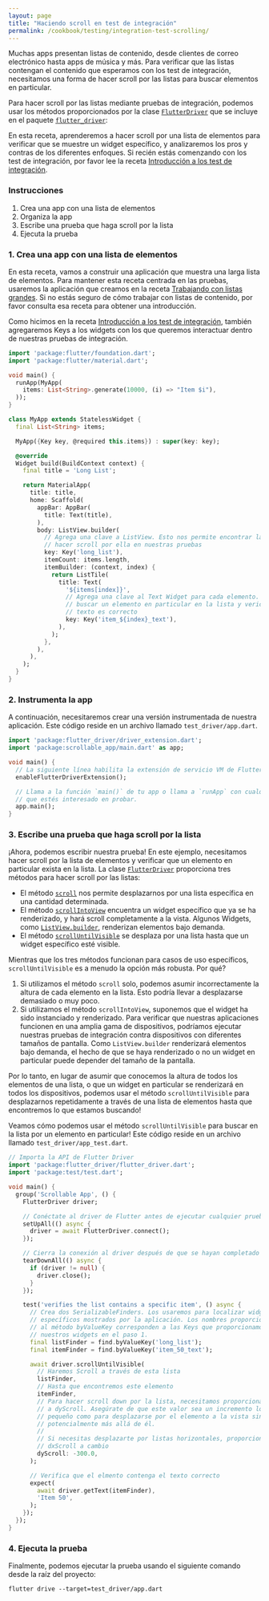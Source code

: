 ```yaml
---
layout: page
title: "Haciendo scroll en test de integración"
permalink: /cookbook/testing/integration-test-scrolling/
---
```


Muchas apps presentan listas de contenido, desde clientes de correo electrónico hasta apps de música y más. Para verificar que las listas contengan el contenido que esperamos con los test de integración, necesitamos una forma de hacer scroll por las listas para buscar elementos en particular.

Para hacer scroll por las listas mediante pruebas de integración, podemos usar los métodos proporcionados por la clase
[`FlutterDriver`](https://docs.flutter.io/flutter/flutter_driver/FlutterDriver-class.html)
que se incluye en el paquete
[`flutter_driver`](https://docs.flutter.io/flutter/flutter_driver/flutter_driver-library.html):

En esta receta, aprenderemos a hacer scroll por una lista de elementos para verificar que se muestre un widget específico, y analizaremos los pros y contras de los diferentes enfoques. Si recién estás comenzando con los test de integración, por favor lee la receta [Introducción a los test de integración](/cookbook/testing/integration-test-introduction/).

### Instrucciones

  1. Crea una app con una lista de elementos
  2. Organiza la app
  3. Escribe una prueba que haga scroll por la lista
  4. Ejecuta la prueba

### 1. Crea una app con una lista de elementos

En esta receta, vamos a construir una aplicación que muestra una larga lista de elementos. Para mantener esta receta centrada en las pruebas, usaremos la aplicación que creamos en la receta 
[Trabajando con listas grandes](/cookbook/lists/long-lists/). Si no estás seguro de cómo trabajar con listas de contenido, por favor consulta esa receta para obtener una introducción.

Como hicimos en la receta [Introducción a los test de integración](/cookbook/testing/integration-test-introduction/), también agregaremos Keys a los widgets con los que queremos interactuar dentro de nuestras pruebas de integración.

```dart
import 'package:flutter/foundation.dart';
import 'package:flutter/material.dart';

void main() {
  runApp(MyApp(
    items: List<String>.generate(10000, (i) => "Item $i"),
  ));
}

class MyApp extends StatelessWidget {
  final List<String> items;

  MyApp({Key key, @required this.items}) : super(key: key);

  @override
  Widget build(BuildContext context) {
    final title = 'Long List';

    return MaterialApp(
      title: title,
      home: Scaffold(
        appBar: AppBar(
          title: Text(title),
        ),
        body: ListView.builder(
          // Agrega una clave a ListView. Esto nos permite encontrar la lista y
          // hacer scroll por ella en nuestras pruebas
          key: Key('long_list'),
          itemCount: items.length,
          itemBuilder: (context, index) {
            return ListTile(
              title: Text(
                '${items[index]}',
                // Agrega una clave al Text Widget para cada elemento. Esto nos permite
                // buscar un elemento en particular en la lista y vericar que el
                // texto es correcto
                key: Key('item_${index}_text'),
              ),
            );
          },
        ),
      ),
    );
  }
}
```

### 2. Instrumenta la app

A continuación, necesitaremos crear una versión instrumentada de nuestra aplicación. Este código reside en un archivo llamado `test_driver/app.dart`.

<!-- skip -->
```dart
import 'package:flutter_driver/driver_extension.dart';
import 'package:scrollable_app/main.dart' as app;

void main() {
  // La siguiente línea habilita la extensión de servicio VM de Flutter Driver
  enableFlutterDriverExtension();

  // Llama a la función `main()` de tu app o llama a `runApp` con cualquier widget
  // que estés interesado en probar.
  app.main();
}
```

### 3. Escribe una prueba que haga scroll por la lista

¡Ahora, podemos escribir nuestra prueba! En este ejemplo, necesitamos hacer scroll por la lista de elementos y verificar que un elemento en particular exista en la lista. La clase
[`FlutterDriver`](https://docs.flutter.io/flutter/flutter_driver/FlutterDriver-class.html)
proporciona tres métodos para hacer scroll por las listas:

  - El método 
  [`scroll`](https://docs.flutter.io/flutter/flutter_driver/FlutterDriver/scroll.html)
  nos permite desplazarnos por una lista específica en una cantidad determinada. 
  - El método 
  [`scrollIntoView`](https://docs.flutter.io/flutter/flutter_driver/FlutterDriver/scrollIntoView.html)
  encuentra un widget específico que ya se ha renderizado, y hará scroll completamente a
   la vista. Algunos Widgets, como 
  [`ListView.builder`](https://docs.flutter.io/flutter/widgets/ListView/ListView.builder.html), renderizan elementos bajo demanda.
  - El método 
  [`scrollUntilVisible`](https://docs.flutter.io/flutter/flutter_driver/FlutterDriver/scrollUntilVisible.html)
  se desplaza por una lista hasta que un widget específico esté visible.

Mientras que los tres métodos funcionan para casos de uso específicos, `scrollUntilVisible` es a menudo la opción más robusta. Por qué?

  1. Si utilizamos el método `scroll` solo, podemos asumir incorrectamente la altura de cada elemento en la lista. Esto podría llevar a desplazarse demasiado o muy poco.
  2. Si utilizamos el método `scrollIntoView`, suponemos que el widget ha sido instanciado y renderizado. Para verificar que nuestras aplicaciones funcionen en una amplia gama de dispositivos, podríamos ejecutar nuestras pruebas de integración contra dispositivos con diferentes tamaños de pantalla. Como `ListView.builder` renderizará elementos bajo demanda, el hecho de que se haya renderizado o no un widget en particular puede depender del tamaño de la pantalla.

Por lo tanto, en lugar de asumir que conocemos la altura de todos los elementos de una lista, o que un widget en particular se renderizará en todos los dispositivos, podemos usar el método `scrollUntilVisible` para desplazarnos repetidamente a través de una lista de elementos hasta que encontremos lo que estamos buscando!

Veamos cómo podemos usar el método `scrollUntilVisible` para buscar en la lista por un elemento en particular! Este código reside en un archivo llamado `test_driver/app_test.dart`.

```dart
// Importa la API de Flutter Driver
import 'package:flutter_driver/flutter_driver.dart';
import 'package:test/test.dart';

void main() {
  group('Scrollable App', () {
    FlutterDriver driver;

    // Conéctate al driver de Flutter antes de ejecutar cualquier prueba
    setUpAll(() async {
      driver = await FlutterDriver.connect();
    });

    // Cierra la conexión al driver después de que se hayan completado los test
    tearDownAll(() async {
      if (driver != null) {
        driver.close();
      }
    });

    test('verifies the list contains a specific item', () async {
      // Crea dos SerializableFinders. Los usaremos para localizar widgets
      // específicos mostrados por la aplicación. Los nombres proporcionados
      // al método byValueKey corresponden a las Keys que proporcionamos a
      // nuestros widgets en el paso 1.
      final listFinder = find.byValueKey('long_list');
      final itemFinder = find.byValueKey('item_50_text');

      await driver.scrollUntilVisible(
        // Haremos Scroll a través de esta lista
        listFinder,
        // Hasta que encontremos este elemento
        itemFinder,
        // Para hacer scroll down por la lista, necesitamos proporcionar un valor negativo
        // a dyScroll. Asegúrate de que este valor sea un incremento lo suficientemente
        // pequeño como para desplazarse por el elemento a la vista sin desplazarse
        // potencialmente más allá de él.
        //
        // Si necesitas desplazarte por listas horizontales, proporciona un argumento
        // dxScroll a cambio
        dyScroll: -300.0,
      );

      // Verifica que el elmento contenga el texto correcto
      expect(
        await driver.getText(itemFinder),
        'Item 50',
      );
    });
  });
}
```

### 4. Ejecuta la prueba

Finalmente, podemos ejecutar la prueba usando el siguiente comando desde la raíz del 
proyecto:

```
flutter drive --target=test_driver/app.dart
```